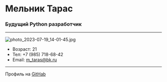# Мельник Тарас
### Будущий Python разработчик
***
![photo_2023-07-19_14-01-45.jpg](..%2F..%2F..%2FDownloads%2Fphoto_2023-07-19_14-01-45.jpg)
- Возраст: 21
- Тел: +7 (985) 718-68-42
- Email: m_taras@bk.ru
***
Профиль на [GitHab](https://github.com/Ladrog)

